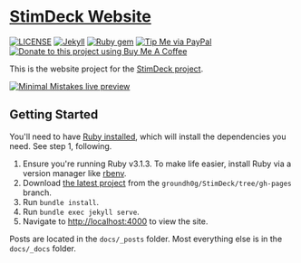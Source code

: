 # [StimDeck Website](https://stimdeck.joehall.net/)

[![LICENSE](https://img.shields.io/badge/license-MIT-lightgrey.svg)](LICENSE)
[![Jekyll](https://img.shields.io/badge/jekyll-=3.9.2-blue.svg)](https://jekyllrb.com/)
[![Ruby gem](https://img.shields.io/gem/v/minimal-mistakes-jekyll.svg)](https://rubygems.org/gems/minimal-mistakes-jekyll)
[![Tip Me via PayPal](https://img.shields.io/badge/PayPal-tip%20me-green.svg?logo=paypal)](https://www.paypal.me/ground0hg)
[![Donate to this project using Buy Me A Coffee](https://img.shields.io/badge/buy%20me%20a%20coffee-donate-green.svg)](https://www.buymeacoffee.com/groundh0g)

This is the website project for the [StimDeck project](https://github.com/groundh0g/StimDeck).

[![Minimal Mistakes live preview][2]][1]

[1]: https://stimdeck.joehall.net/
[2]: media/live-site-preview.png (live preview)

## Getting Started

You'll need to have [Ruby installed](https://www.ruby-lang.org/en/documentation/installation/), which will install the dependencies you need. See step 1, following.

1. Ensure you're running Ruby v3.1.3. To make life easier, install Ruby via a version manager like [rbenv](https://github.com/rbenv/rbenv).
1. Download [the latest project](https://github.com/groundh0g/StimDeck/archive/refs/heads/gh-pages.zip) from the `groundh0g/StimDeck/tree/gh-pages` branch.
1. Run `bundle install`.
1. Run `bundle exec jekyll serve`.
1. Navigate to [http://localhost:4000](http://localhost:4000) to view the site.

Posts are located in the `docs/_posts` folder. Most everything else is in the `docs/_docs` folder.